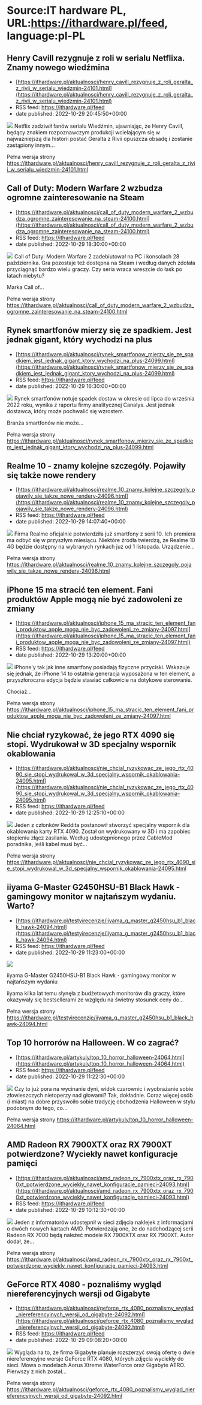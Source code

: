 # Source:IT hardware PL, URL:https://ithardware.pl/feed, language:pl-PL

## Henry Cavill rezygnuje z roli w serialu Netflixa. Znamy nowego wiedźmina
 - [https://ithardware.pl/aktualnosci/henry_cavill_rezygnuje_z_roli_geralta_z_rivii_w_serialu_wiedzmin-24101.html](https://ithardware.pl/aktualnosci/henry_cavill_rezygnuje_z_roli_geralta_z_rivii_w_serialu_wiedzmin-24101.html)
 - RSS feed: https://ithardware.pl/feed
 - date published: 2022-10-29 20:45:50+00:00

<img src="https://ithardware.pl/artykuly/min/24101_1.jpg" />            Netflix zadziwił fan&oacute;w serialu Wiedźmin, ujawniając, że Henry Cavill, będący znakiem rozpoznawczym produkcji wcielającym się w najwazniejszą dla historii postać Geralta z Rivii opuszcza obsadę i zostanie zastąpiony innym...
            <p>Pełna wersja strony <a href="https://ithardware.pl/aktualnosci/henry_cavill_rezygnuje_z_roli_geralta_z_rivii_w_serialu_wiedzmin-24101.html">https://ithardware.pl/aktualnosci/henry_cavill_rezygnuje_z_roli_geralta_z_rivii_w_serialu_wiedzmin-24101.html</a></p>

## Call of Duty: Modern Warfare 2 wzbudza ogromne zainteresowanie na Steam
 - [https://ithardware.pl/aktualnosci/call_of_duty_modern_warfare_2_wzbudza_ogromne_zainteresowanie_na_steam-24100.html](https://ithardware.pl/aktualnosci/call_of_duty_modern_warfare_2_wzbudza_ogromne_zainteresowanie_na_steam-24100.html)
 - RSS feed: https://ithardware.pl/feed
 - date published: 2022-10-29 18:30:00+00:00

<img src="https://ithardware.pl/artykuly/min/24100_1.jpg" />            Call of Duty: Modern Warfare 2 zadebiutował na PC i konsolach 28 października. Gra pozostaje też dostępna na Steam i według danych zdołała przyciągnąć bardzo wielu graczy. Czy seria wraca wreszcie do łask po latach niebytu?

Marka Call of...
            <p>Pełna wersja strony <a href="https://ithardware.pl/aktualnosci/call_of_duty_modern_warfare_2_wzbudza_ogromne_zainteresowanie_na_steam-24100.html">https://ithardware.pl/aktualnosci/call_of_duty_modern_warfare_2_wzbudza_ogromne_zainteresowanie_na_steam-24100.html</a></p>

## Rynek smartfonów mierzy się ze spadkiem. Jest jednak gigant, który wychodzi na plus
 - [https://ithardware.pl/aktualnosci/rynek_smartfonow_mierzy_sie_ze_spadkiem_jest_jednak_gigant_ktory_wychodzi_na_plus-24099.html](https://ithardware.pl/aktualnosci/rynek_smartfonow_mierzy_sie_ze_spadkiem_jest_jednak_gigant_ktory_wychodzi_na_plus-24099.html)
 - RSS feed: https://ithardware.pl/feed
 - date published: 2022-10-29 16:30:00+00:00

<img src="https://ithardware.pl/artykuly/min/24099_1.jpg" />            Rynek smartfon&oacute;w notuje spadek dostaw w okresie od lipca do września 2022 roku, wynika z raportu firmy analitycznej&nbsp;Canalys. Jest jednak dostawca, kt&oacute;ry&nbsp;może&nbsp;pochwalić się wzrostem.

Branża smartfon&oacute;w nie może...
            <p>Pełna wersja strony <a href="https://ithardware.pl/aktualnosci/rynek_smartfonow_mierzy_sie_ze_spadkiem_jest_jednak_gigant_ktory_wychodzi_na_plus-24099.html">https://ithardware.pl/aktualnosci/rynek_smartfonow_mierzy_sie_ze_spadkiem_jest_jednak_gigant_ktory_wychodzi_na_plus-24099.html</a></p>

## Realme 10 - znamy kolejne szczegóły. Pojawiły się także nowe rendery
 - [https://ithardware.pl/aktualnosci/realme_10_znamy_kolejne_szczegoly_pojawily_sie_takze_nowe_rendery-24096.html](https://ithardware.pl/aktualnosci/realme_10_znamy_kolejne_szczegoly_pojawily_sie_takze_nowe_rendery-24096.html)
 - RSS feed: https://ithardware.pl/feed
 - date published: 2022-10-29 14:07:40+00:00

<img src="https://ithardware.pl/artykuly/min/24096_1.jpg" />            Firma Realme oficjalnie potwierdziła już smartfony z serii 10. Ich premiera ma odbyć się w przyszłym miesiącu. Niekt&oacute;re źr&oacute;dła twierdzą, że&nbsp;Realme 10 4G będzie dostępny na wybranych rynkach już od 1 listopada. Urządzenie...
            <p>Pełna wersja strony <a href="https://ithardware.pl/aktualnosci/realme_10_znamy_kolejne_szczegoly_pojawily_sie_takze_nowe_rendery-24096.html">https://ithardware.pl/aktualnosci/realme_10_znamy_kolejne_szczegoly_pojawily_sie_takze_nowe_rendery-24096.html</a></p>

## iPhone 15 ma stracić ten element. Fani produktów Apple mogą nie być zadowoleni ze zmiany
 - [https://ithardware.pl/aktualnosci/iphone_15_ma_stracic_ten_element_fani_produktow_apple_moga_nie_byc_zadowoleni_ze_zmiany-24097.html](https://ithardware.pl/aktualnosci/iphone_15_ma_stracic_ten_element_fani_produktow_apple_moga_nie_byc_zadowoleni_ze_zmiany-24097.html)
 - RSS feed: https://ithardware.pl/feed
 - date published: 2022-10-29 13:20:00+00:00

<img src="https://ithardware.pl/artykuly/min/24097_1.jpg" />            iPhone'y tak jak inne smartfony posiadają fizyczne przyciski. Wskazuje się jednak, że iPhone 14 to ostatnia generacja wyposażona w ten element, a przyszłoroczna edycja będzie stawiać całkowicie na dotykowe sterowanie.

Chociaż...
            <p>Pełna wersja strony <a href="https://ithardware.pl/aktualnosci/iphone_15_ma_stracic_ten_element_fani_produktow_apple_moga_nie_byc_zadowoleni_ze_zmiany-24097.html">https://ithardware.pl/aktualnosci/iphone_15_ma_stracic_ten_element_fani_produktow_apple_moga_nie_byc_zadowoleni_ze_zmiany-24097.html</a></p>

## Nie chciał ryzykować, że jego RTX 4090 się stopi. Wydrukował w 3D specjalny wspornik okablowania
 - [https://ithardware.pl/aktualnosci/nie_chcial_ryzykowac_ze_jego_rtx_4090_sie_stopi_wydrukowal_w_3d_specjalny_wspornik_okablowania-24095.html](https://ithardware.pl/aktualnosci/nie_chcial_ryzykowac_ze_jego_rtx_4090_sie_stopi_wydrukowal_w_3d_specjalny_wspornik_okablowania-24095.html)
 - RSS feed: https://ithardware.pl/feed
 - date published: 2022-10-29 12:25:10+00:00

<img src="https://ithardware.pl/artykuly/min/24095_1.jpg" />            Jeden z członk&oacute;w Reddita postanowił stworzyć specjalny wspornik dla okablowania karty RTX 4090. Został on wydrukowany w 3D i ma zapobiec stopieniu złącz zasilania. Według udostępnionego przez CableMod poradnika, jeśli kabel musi być...
            <p>Pełna wersja strony <a href="https://ithardware.pl/aktualnosci/nie_chcial_ryzykowac_ze_jego_rtx_4090_sie_stopi_wydrukowal_w_3d_specjalny_wspornik_okablowania-24095.html">https://ithardware.pl/aktualnosci/nie_chcial_ryzykowac_ze_jego_rtx_4090_sie_stopi_wydrukowal_w_3d_specjalny_wspornik_okablowania-24095.html</a></p>

## iiyama G-Master G2450HSU-B1 Black Hawk - gamingowy monitor w najtańszym wydaniu. Warto?
 - [https://ithardware.pl/testyirecenzje/iiyama_g_master_g2450hsu_b1_black_hawk-24094.html](https://ithardware.pl/testyirecenzje/iiyama_g_master_g2450hsu_b1_black_hawk-24094.html)
 - RSS feed: https://ithardware.pl/feed
 - date published: 2022-10-29 11:23:00+00:00

<img src="https://ithardware.pl/artykuly/min/24094_1.jpg" />            

iiyama G-Master G2450HSU-B1 Black Hawk - gamingowy monitor w najtańszym wydaniu

iiyama kilka lat temu słynęła z budżetowych monitor&oacute;w dla graczy, kt&oacute;re okazywały się bestsellerami ze względu na świetny stosunek ceny do...
            <p>Pełna wersja strony <a href="https://ithardware.pl/testyirecenzje/iiyama_g_master_g2450hsu_b1_black_hawk-24094.html">https://ithardware.pl/testyirecenzje/iiyama_g_master_g2450hsu_b1_black_hawk-24094.html</a></p>

## Top 10 horrorów na Halloween. W co zagrać?
 - [https://ithardware.pl/artykuly/top_10_horror_halloween-24064.html](https://ithardware.pl/artykuly/top_10_horror_halloween-24064.html)
 - RSS feed: https://ithardware.pl/feed
 - date published: 2022-10-29 11:22:30+00:00

<img src="https://ithardware.pl/artykuly/min/24064_1.jpg" />            Czy to już pora na wycinanie dyni, widok czarownic i wyobrażanie sobie złowieszczych nietoperzy nad głowami? Tak, dokładnie. Coraz więcej os&oacute;b (i miast) na dobre przyswoiło sobie tradycję obchodzenia Halloween w stylu podobnym do tego, co...
            <p>Pełna wersja strony <a href="https://ithardware.pl/artykuly/top_10_horror_halloween-24064.html">https://ithardware.pl/artykuly/top_10_horror_halloween-24064.html</a></p>

## AMD Radeon RX 7900XTX oraz RX 7900XT potwierdzone? Wyciekły nawet konfiguracje pamięci
 - [https://ithardware.pl/aktualnosci/amd_radeon_rx_7900xtx_oraz_rx_7900xt_potwierdzone_wyciekly_nawet_konfiguracje_pamieci-24093.html](https://ithardware.pl/aktualnosci/amd_radeon_rx_7900xtx_oraz_rx_7900xt_potwierdzone_wyciekly_nawet_konfiguracje_pamieci-24093.html)
 - RSS feed: https://ithardware.pl/feed
 - date published: 2022-10-29 10:12:30+00:00

<img src="https://ithardware.pl/artykuly/min/24093_1.jpg" />            Jeden z informator&oacute;w udostępnił w sieci zdjęcia naklejek z informacjami o dw&oacute;ch nowych kartach AMD. Potwierdzają one, że do nadchodzącej serii Radeon RX 7000 będą należeć modele RX 7900XTX oraz RX 7900XT. Autor dodał, że...
            <p>Pełna wersja strony <a href="https://ithardware.pl/aktualnosci/amd_radeon_rx_7900xtx_oraz_rx_7900xt_potwierdzone_wyciekly_nawet_konfiguracje_pamieci-24093.html">https://ithardware.pl/aktualnosci/amd_radeon_rx_7900xtx_oraz_rx_7900xt_potwierdzone_wyciekly_nawet_konfiguracje_pamieci-24093.html</a></p>

## GeForce RTX 4080 - poznaliśmy wygląd niereferencyjnych wersji od Gigabyte
 - [https://ithardware.pl/aktualnosci/geforce_rtx_4080_poznalismy_wyglad_niereferencyjnych_wersji_od_gigabyte-24092.html](https://ithardware.pl/aktualnosci/geforce_rtx_4080_poznalismy_wyglad_niereferencyjnych_wersji_od_gigabyte-24092.html)
 - RSS feed: https://ithardware.pl/feed
 - date published: 2022-10-29 09:08:20+00:00

<img src="https://ithardware.pl/artykuly/min/24092_1.jpg" />            Wygląda na to, że firma Gigabyte planuje rozszerzyć swoją ofertę o dwie niereferencyjne wersje GeForce RTX 4080, kt&oacute;rych zdjęcia wyciekły do sieci. Mowa o modelach Aorus Xtreme WaterForce oraz Gigabyte&nbsp;AERO. Pierwszy z nich został...
            <p>Pełna wersja strony <a href="https://ithardware.pl/aktualnosci/geforce_rtx_4080_poznalismy_wyglad_niereferencyjnych_wersji_od_gigabyte-24092.html">https://ithardware.pl/aktualnosci/geforce_rtx_4080_poznalismy_wyglad_niereferencyjnych_wersji_od_gigabyte-24092.html</a></p>

